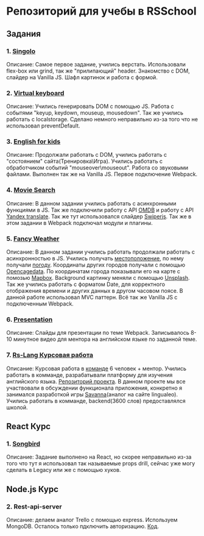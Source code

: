 # Репозиторий для учебы в RSSchool
## Задания
 
### 1. [Singolo](https://multeng.github.io/singolo/)
Описание: Самое первое задание, учились верстать. Использовали flex-box или grind, так же "прилипающий" header. Знакомство с DOM, слайдер на Vanilla JS. Шафл картинок и работа с формой.

### 2. [Virtual keyboard](https://multeng.github.io/virtual-keyboard/)
Описание: Учились генерировать DOM с помощью JS. Работа с событями "keyup, keydown, mouseup, mousedown". Так же учились работать с localstorage. Сделано немного неправильно из-за того что не использовал preventDefault.

### 3. [English for kids](https://multeng-english-for-kids.netlify.app/)
Описание: Продолжали работать с DOM, учились работать с "состоянием" сайта(Тренировка\Игра). Учились работать с обработчиком событий "mouseover\mouseout". Работа со звуковыми файлами. Выполнен так же на Vanilla JS. Первое подключение Webpack.

### 4. [Movie Search](https://multeng-movie-search.netlify.app/)
Описание: В данном задании учились работать с асинхронными функциями в JS. Так же подключили работу с API [OMDB](http://www.omdbapi.com/apikey.aspx) и работу с API [Yandex translate](https://yandex.ru/dev/translate/). Так же тут использовался слайдер [Swiperjs](https://swiperjs.com/api/). Так же в этом задании в Webpack подключал модули и плагины.

### 5. [Fancy Weather](https://multeng-fancy-weather.netlify.app/)
Описание: В данном задании учились работать продолжали работать с асинхронностью в JS. Учились получать [местоположение](https://ipinfo.io), по нему получали [погоду](https://www.weatherbit.io). Координаты других городов получали с помощью [Opencagedata](https://api.opencagedata.com/). По координатам города показывали его на карте с помозью [Mapbox](https://www.mapbox.com). Background картинку меняли с помощью [Unsplash](https://api.unsplash.com/). Так же учились работать с форматом Date, для корректного отображения времени и других данных в другом часовом поясе. В данной работе использовал MVC паттерн. Всё так же Vanilla JS с подключенным Webpack.

### 6. [Presentation](https://multeng-presentation.netlify.app/)
Описание: Слайды для презентации по теме Webpack. Записывалось 8-10 минутное видео для ментора на английском языке по заданной теме.

### 7. [Rs-Lang Курсовая работа](https://rslang-team22-ilokalin.netlify.app/)
Описание: Курсовая работа в [команде](https://rslang-team22-ilokalin.netlify.app/about/) 6 человек + ментор. Учились работать в комманде, разрабатывали платформу для изучения английского языка. [Репозиторий проекта](https://github.com/ILokalin/rslang). В данном проекте мы все участвовали в обсуждении функционала приложения, конкретно я занимался разработкой игры [Savanna](https://rslang-team22-ilokalin.netlify.app/savanna/)(аналог на сайте lingualeo). Учились работать в комманде, backend(3600 слов) предоставлялся школой.

## React Курс

### 1. [Songbird](https://multeng-songbird.netlify.app/)
Описание: Задание выполнено на React, но скорее неправильно из-за того что тут я использовал так называемые props drill, сейчас уже могу сделать в Legacy или же с помощью хуков.


## Node.js Курс

### 2. Rest-api-server
Описание: делаем аналог Trello с помощью express. Используем MongoDB. Осталось только пдключить авторизацию. [Код](https://github.com/multeng/nodejs2020-task2).



